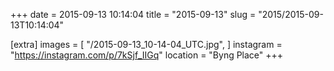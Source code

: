 +++
date = 2015-09-13 10:14:04
title = "2015-09-13"
slug = "2015/2015-09-13T10:14:04"

[extra]
images = [
    "/2015-09-13_10-14-04_UTC.jpg",
]
instagram = "https://instagram.com/p/7kSjf_IIGq"
location = "Byng Place"
+++

